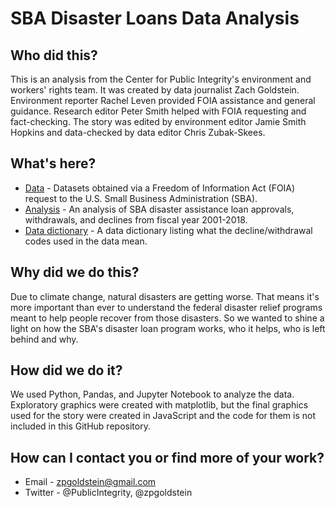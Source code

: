 # SBA Disaster Loans Data Analysis

## Who did this?

This is an analysis from the Center for Public Integrity's environment and workers' rights team. It was created by data journalist Zach Goldstein. Environment reporter Rachel Leven provided FOIA assistance and general guidance. Research editor Peter Smith helped with FOIA requesting and fact-checking. The story was edited by environment editor Jamie Smith Hopkins and data-checked by data editor Chris Zubak-Skees. 

## What's here?

- [Data](https://github.com/PublicI/sba-disaster-loans/blob/master/data.gz) - Datasets obtained via a Freedom of Information Act (FOIA) request to the U.S. Small Business Administration (SBA).
- [Analysis](https://github.com/PublicI/sba-disaster-loans/blob/master/SBA%20Data%20Analysis.ipynb) - An analysis of SBA disaster assistance loan approvals, withdrawals, and declines from fiscal year 2001-2018.
- [Data dictionary](https://github.com/PublicI/sba-disaster-loans/blob/master/sba_disaster_loan_codes.csv) - A data dictionary listing what the decline/withdrawal codes used in the data mean.

## Why did we do this?

Due to climate change, natural disasters are getting worse. That means it's more important than ever to understand the federal disaster relief programs meant to help people recover from those disasters. So we wanted to shine a light on how the SBA's disaster loan program works, who it helps, who is left behind and why.

## How did we do it?

We used Python, Pandas, and Jupyter Notebook to analyze the data. Exploratory graphics were created with matplotlib, but the final graphics used for the story were created in JavaScript and the code for them is not included in this GitHub repository. 

## How can I contact you or find more of your work?

- Email - zpgoldstein@gmail.com
- Twitter - @PublicIntegrity, @zpgoldstein
